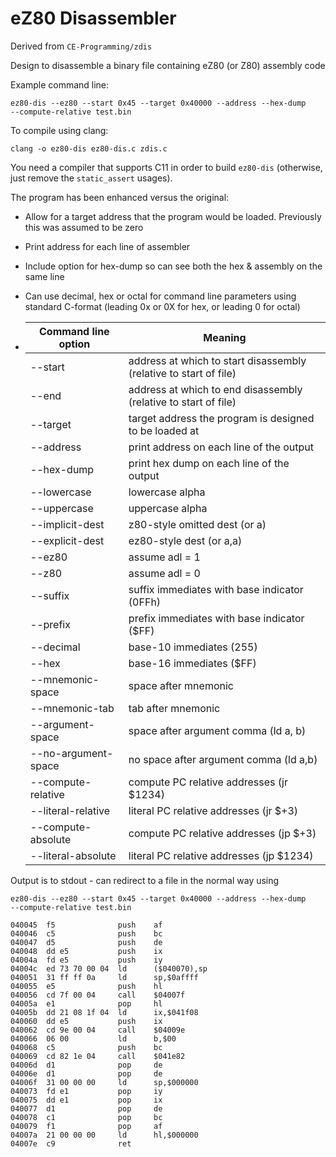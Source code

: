 # eZ80 Disassembler

Derived from `CE-Programming/zdis`

Design to disassemble a binary file containing eZ80 (or Z80) assembly code

Example command line:

```
ez80-dis --ez80 --start 0x45 --target 0x40000 --address --hex-dump
--compute-relative test.bin
```

To compile using clang:

```
clang -o ez80-dis ez80-dis.c zdis.c
```

You need a compiler that supports C11 in order to build `ez80-dis` (otherwise, just remove the `static_assert` usages).

The program has been enhanced versus the original:

- Allow for a target address that the program would be loaded. Previously this was assumed to be zero

- Print address for each line of assembler

- Include option for hex-dump so can see both the hex & assembly on the same line

- Can use decimal, hex or octal for command line parameters using standard C-format (leading 0x or 0X for hex, or leading 0 for octal)



- | Command line option | Meaning                                                           |
  | ------------------- | ----------------------------------------------------------------- |
  | --start             | address at which to start disassembly (relative to start of file) |
  | --end               | address at which to end disassembly (relative to start of file)   |
  | --target            | target address the program is designed to be loaded at            |
  | --address           | print address on each line of the output                          |
  | --hex-dump          | print hex dump on each line of the output                         |
  | --lowercase         | lowercase alpha                                                   |
  | --uppercase         | uppercase alpha                                                   |
  | --implicit-dest     | z80-style omitted dest (or a)                                     |
  | --explicit-dest     | ez80-style dest (or a,a)                                          |
  | --ez80              | assume adl = 1                                                    |
  | --z80               | assume adl = 0                                                    |
  | --suffix            | suffix immediates with base indicator (0FFh)                      |
  | --prefix            | prefix immediates with base indicator ($FF)                       |
  | --decimal           | base-10 immediates (255)                                          |
  | --hex               | base-16 immediates ($FF)                                          |
  | --mnemonic-space    | space after mnemonic                                              |
  | --mnemonic-tab      | tab after mnemonic                                                |
  | --argument-space    | space after argument comma (ld a, b)                              |
  | --no-argument-space | no space after argument comma (ld a,b)                            |
  | --compute-relative  | compute PC relative addresses (jr $1234)                          |
  | --literal-relative  | literal PC relative addresses (jr $+3)                            |
  | --compute-absolute  | compute PC relative addresses (jp $+3)                            |
  | --literal-absolute  | literal PC relative addresses (jp $1234)                          |

Output is to stdout - can redirect to a file in the normal way using

```
ez80-dis --ez80 --start 0x45 --target 0x40000 --address --hex-dump
--compute-relative test.bin

040045  f5              push    af
040046  c5              push    bc
040047  d5              push    de
040048  dd e5           push    ix
04004a  fd e5           push    iy
04004c  ed 73 70 00 04  ld      ($040070),sp
040051  31 ff ff 0a     ld      sp,$0affff
040055  e5              push    hl
040056  cd 7f 00 04     call    $04007f
04005a  e1              pop     hl
04005b  dd 21 08 1f 04  ld      ix,$041f08
040060  dd e5           push    ix
040062  cd 9e 00 04     call    $04009e
040066  06 00           ld      b,$00
040068  c5              push    bc
040069  cd 82 1e 04     call    $041e82
04006d  d1              pop     de
04006e  d1              pop     de
04006f  31 00 00 00     ld      sp,$000000
040073  fd e1           pop     iy
040075  dd e1           pop     ix
040077  d1              pop     de
040078  c1              pop     bc
040079  f1              pop     af
04007a  21 00 00 00     ld      hl,$000000
04007e  c9              ret

```
